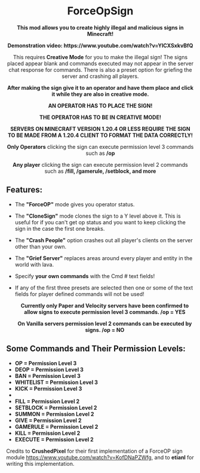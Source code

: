 <div align="center">
  <h1><strong>ForceOpSign</strong></h1>
  <p><strong>This mod allows you to create highly illegal and malicious signs in Minecraft!</strong></p>
  <p><strong>Demonstration video: https://www.youtube.com/watch?v=YICXSxkvBfQ</strong></p>
  <p>This requires<strong> Creative Mode</strong> for you to make the illegal sign! The signs placed appear blank and commands executed may not appear in the server chat response for commands. There is also a preset option for griefing the server and crashing all players. </p>
  <p><strong>After making the sign give it to an operator and have them place and click it while they are also in creative mode.</strong></p>
  <p><strong>AN OPERATOR HAS TO PLACE THE SIGN!</strong></p>
  <p><strong>THE OPERATOR HAS TO BE IN CREATIVE MODE!</strong></p>
  <p><strong>SERVERS ON MINECRAFT VERSION 1.20.4 OR LESS REQUIRE THE SIGN TO BE MADE FROM A 1.20.4 CLIENT TO FORMAT THE DATA CORRECTLY!</strong></p>
  <p><strong>Only Operators</strong> clicking the sign can execute permission level 3 commands such as <strong>/op</strong></p>
  <p><strong>Any player</strong> clicking the sign can execute permission level 2 commands such as <strong>/fill, /gamerule, /setblock, and more</strong></p>
</div>

## Features:
- The **"ForceOP"** mode gives you operator status.
- The **"CloneSign"** mode clones the sign to a Y level above it. This is useful for if you can't get op status and you want to keep clicking the sign in the case the first one breaks.
- The **"Crash People"** option crashes out all player's clients on the server other than your own.
- The **"Grief Server"** replaces areas around every player and entity in the world with lava.
- Specify **your own commands** with the Cmd # text fields!
- If any of the first three presets are selected then one or some of the text fields for player defined commands will not be used!

  <div align="center">
    <p><strong>Currently only Paper and Velocity servers have been confirmed to allow signs to execute permission level 3 commands. /op = YES</strong></p>
    <p><strong>On Vanilla servers permission level 2 commands can be executed by signs. /op = NO</strong></p>
  </div>
## Some Commands and Their Permission Levels:
- **OP = Permission Level 3**
- **DEOP = Permission Level 3**
- **BAN = Permission Level 3**
- **WHITELIST = Permission Level 3**
- **KICK = Permission Level 3**
-
- **FILL = Permission Level 2**
- **SETBLOCK = Permission Level 2**
- **SUMMON = Permission Level 2**
- **GIVE = Permission Level 2**
- **GAMERULE = Permission Level 2**
- **KILL = Permission Level 2**
- **EXECUTE = Permission Level 2**


Credits to **CrushedPixel** for their first implementation of a ForceOP sign module https://www.youtube.com/watch?v=KofDNaPZWfg, and to **etianl** for writing this implementation.
